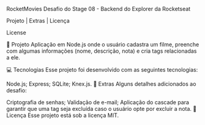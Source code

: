 RocketMovies
Desafio do Stage 08 - Backend do Explorer da Rocketseat

Projeto   |         Extras   |    Licença

License

📁 Projeto
Aplicação em Node.js onde o usuário cadastra um filme, preenche com algumas informações (nome, descrição, nota) e cria tags relacionadas a ele.


💻 Tecnologias
Esse projeto foi desenvolvido com as seguintes tecnologias:

Node.js;
Express;
SQLite;
Knex.js.
🔖 Extras
Alguns detalhes adicionados ao desafio:

Criptografia de senhas;
Validação de e-mail;
Aplicação do cascade para garantir que uma tag seja excluída caso o usuário opte por excluir a nota.
📝 Licença
Esse projeto está sob a licença MIT.